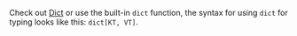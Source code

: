 Check out [Dict](https://docs.python.org/3/library/typing.html#typing.Dict) or use the built-in `dict` function, the syntax for using `dict` for typing looks like this: `dict[KT, VT]`.
